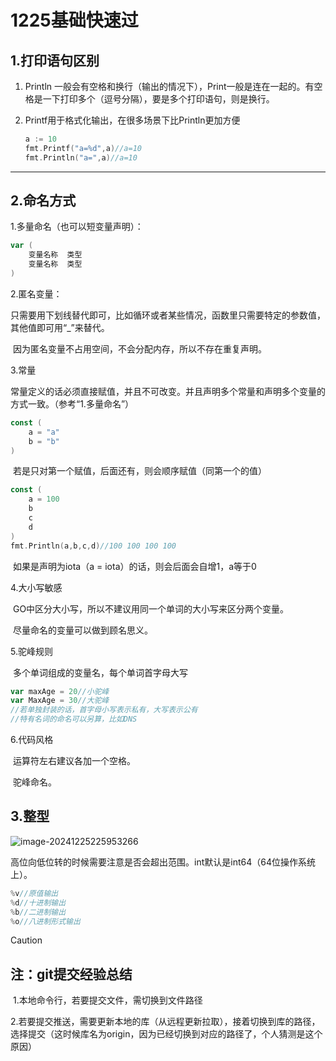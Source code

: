 # 1225基础快速过

## 1.打印语句区别

1. Println 一般会有空格和换行（输出的情况下），Print一般是连在一起的。有空格是一下打印多个（逗号分隔），要是多个打印语句，则是换行。

2. Printf用于格式化输出，在很多场景下比Println更加方便

   ```go
   a := 10
   fmt.Printf("a=%d",a)//a=10
   fmt.Println("a=",a)//a=10
   ```

***

## 2.命名方式

1.多量命名（也可以短变量声明）：

```go
var (
	变量名称  类型
	变量名称  类型
)
```

2.匿名变量：

​	只需要用下划线替代即可，比如循环或者某些情况，函数里只需要特定的参数值，其他值即可用“_”来替代。

​	因为匿名变量不占用空间，不会分配内存，所以不存在重复声明。

3.常量

​	常量定义的话必须直接赋值，并且不可改变。并且声明多个常量和声明多个变量的方式一致。（参考“1.多量命名”）

```go
const (
	a = "a"
	b = "b"
)
```

​	若是只对第一个赋值，后面还有，则会顺序赋值（同第一个的值）

```go
const (
	a = 100
	b
	c
	d
)
fmt.Println(a,b,c,d)//100 100 100 100
```

​	如果是声明为iota（a = iota）的话，则会后面会自增1，a等于0

4.大小写敏感

​	GO中区分大小写，所以不建议用同一个单词的大小写来区分两个变量。

​	尽量命名的变量可以做到顾名思义。

5.驼峰规则

​	多个单词组成的变量名，每个单词首字母大写

```go
var maxAge = 20//小驼峰
var MaxAge = 30//大驼峰
//若单独封装的话，首字母小写表示私有，大写表示公有
//特有名词的命名可以另算，比如DNS
```

6.代码风格

​	运算符左右建议各加一个空格。

​	驼峰命名。

## 3.整型

![image-20241225225953266](C:\Users\Administrator\AppData\Roaming\Typora\typora-user-images\image-20241225225953266.png)

高位向低位转的时候需要注意是否会超出范围。int默认是int64（64位操作系统上）。

```go
%v//原值输出
%d//十进制输出
%b//二进制输出
%o//八进制形式输出
```



> [!CAUTION]
>
> ## 注：git提交经验总结
>
> ​	1.本地命令行，若要提交文件，需切换到文件路径
>
> ​	2.若要提交推送，需要更新本地的库（从远程更新拉取），接着切换到库的路径，选择提交（这时候库名为origin，因为已经切换到对应的路径了，个人猜测是这个原因）

